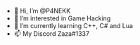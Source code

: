 - 👋 Hi, I’m @P4NEKK
- 👀 I’m interested in Game Hacking
- 🌱 I’m currently learning C++, C# and Lua
- 📫 My Discord Zaza#1337 
